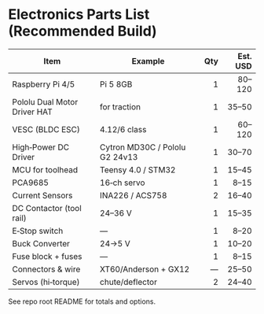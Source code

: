 # Electronics Parts List (Recommended Build)

| Item | Example | Qty | Est. USD |
|---|---|---:|---:|
| Raspberry Pi 4/5 | Pi 5 8GB | 1 | 80–120 |
| Pololu Dual Motor Driver HAT | for traction | 1 | 35–50 |
| VESC (BLDC ESC) | 4.12/6 class | 1 | 60–120 |
| High‑Power DC Driver | Cytron MD30C / Pololu G2 24v13 | 1 | 30–70 |
| MCU for toolhead | Teensy 4.0 / STM32 | 1 | 15–45 |
| PCA9685 | 16‑ch servo | 1 | 8–15 |
| Current Sensors | INA226 / ACS758 | 2 | 16–40 |
| DC Contactor (tool rail) | 24–36 V | 1 | 15–35 |
| E‑Stop switch | — | 1 | 8–20 |
| Buck Converter | 24→5 V | 1 | 10–20 |
| Fuse block + fuses | — | 1 | 8–15 |
| Connectors & wire | XT60/Anderson + GX12 | — | 25–50 |
| Servos (hi‑torque) | chute/deflector | 2 | 24–40 |

See repo root README for totals and options.
